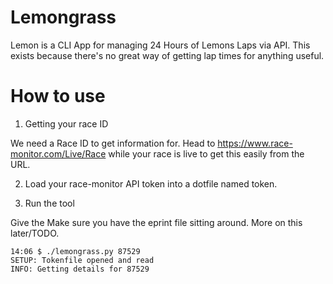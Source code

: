 # Lemongrass
Lemon is a CLI App for managing 24 Hours of Lemons Laps via API.
This exists because there's no great way of getting lap times for anything useful. 

# How to use
1. Getting your race ID

We need a Race ID to get information for. Head to https://www.race-monitor.com/Live/Race while your race is live to get this easily from the URL. 

2. Load your race-monitor API token into a dotfile named token. 


3. Run the tool

Give the Make sure you have the eprint file sitting around. More on this later/TODO.

```
14:06 $ ./lemongrass.py 87529
SETUP: Tokenfile opened and read
INFO: Getting details for 87529
```
